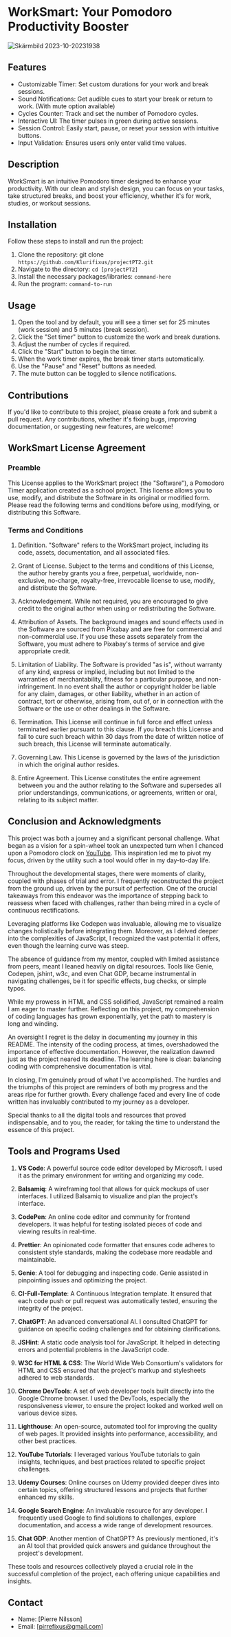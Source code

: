 
# WorkSmart: Your Pomodoro Productivity Booster

![Skärmbild 2023-10-20231938](docs/amiresponsive/Skärmbild%202023-10-20231938.png)



## Features
* Customizable Timer: Set custom durations for your work and break sessions.
* Sound Notifications: Get audible cues to start your break or return to work. (With mute option available)
* Cycles Counter: Track and set the number of Pomodoro cycles.
* Interactive UI: The timer pulses in green during active sessions.
* Session Control: Easily start, pause, or reset your session with intuitive buttons.
* Input Validation: Ensures users only enter valid time values.

## Description

WorkSmart is an intuitive Pomodoro timer designed to enhance your productivity. With our clean and stylish design, you can focus on your tasks, take structured breaks, and boost your efficiency, whether it's for work, studies, or workout sessions.

## Installation

Follow these steps to install and run the project:

1. Clone the repository: git clone `https://github.com/Klurifixus/projectPT2.git`
2. Navigate to the directory: `cd [projectPT2]`
3. Install the necessary packages/libraries: `command-here`
4. Run the program: `command-to-run`

## Usage

1. Open the tool and by default, you will see a timer set for 25 minutes (work session) and 5 minutes (break session).
2. Click the "Set timer" button to customize the work and break durations.
3. Adjust the number of cycles if required.
4. Click the "Start" button to begin the timer.
5. When the work timer expires, the break timer starts automatically.
6. Use the "Pause" and "Reset" buttons as needed.
7. The mute button can be toggled to silence notifications.

## Contributions

If you'd like to contribute to this project, please create a fork and submit a pull request. Any contributions, whether it's fixing bugs, improving documentation, or suggesting new features, are welcome!

## WorkSmart License Agreement

### Preamble
This License applies to the WorkSmart project (the "Software"), a Pomodoro Timer application created as a school project. This license allows you to use, modify, and distribute the Software in its original or modified form. Please read the following terms and conditions before using, modifying, or distributing this Software.

### Terms and Conditions
1. Definition. "Software" refers to the WorkSmart project, including its code, assets, documentation, and all associated files.

2. Grant of License. Subject to the terms and conditions of this License, the author hereby grants you a free, perpetual, worldwide, non-exclusive, no-charge, royalty-free, irrevocable license to use, modify, and distribute the Software.

3. Acknowledgement. While not required, you are encouraged to give credit to the original author when using or redistributing the Software.

4. Attribution of Assets. The background images and sound effects used in the Software are sourced from Pixabay and are free for commercial and non-commercial use. If you use these assets separately from the Software, you must adhere to Pixabay's terms of service and give appropriate credit.

5. Limitation of Liability. The Software is provided "as is", without warranty of any kind, express or implied, including but not limited to the warranties of merchantability, fitness for a particular purpose, and non-infringement. In no event shall the author or copyright holder be liable for any claim, damages, or other liability, whether in an action of contract, tort or otherwise, arising from, out of, or in connection with the Software or the use or other dealings in the Software.

6. Termination. This License will continue in full force and effect unless terminated earlier pursuant to this clause. If you breach this License and fail to cure such breach within 30 days from the date of written notice of such breach, this License will terminate automatically.

7. Governing Law. This License is governed by the laws of the jurisdiction in which the original author resides.

8. Entire Agreement. This License constitutes the entire agreement between you and the author relating to the Software and supersedes all prior understandings, communications, or agreements, written or oral, relating to its subject matter.

## Conclusion and Acknowledgments

This project was both a journey and a significant personal challenge. What began as a vision for a spin-wheel took an unexpected turn when I chanced upon a Pomodoro clock on [YouTube](https://www.youtube.com/watch?v=vAEG6OVCass&list=PLw5h0DiJ-9PAtGd3QOzUOX6aDUkeS2Qg1). This inspiration led me to pivot my focus, driven by the utility such a tool would offer in my day-to-day life.

Throughout the developmental stages, there were moments of clarity, coupled with phases of trial and error. I frequently reconstructed the project from the ground up, driven by the pursuit of perfection. One of the crucial takeaways from this endeavor was the importance of stepping back to reassess when faced with challenges, rather than being mired in a cycle of continuous rectifications.

Leveraging platforms like Codepen was invaluable, allowing me to visualize changes holistically before integrating them. Moreover, as I delved deeper into the complexities of JavaScript, I recognized the vast potential it offers, even though the learning curve was steep.

The absence of guidance from my mentor, coupled with limited assistance from peers, meant I leaned heavily on digital resources. Tools like Genie, Codepen, jshint, w3c, and even Chat GDP, became instrumental in navigating challenges, be it for specific effects, bug checks, or simple typos.

While my prowess in HTML and CSS solidified, JavaScript remained a realm I am eager to master further. Reflecting on this project, my comprehension of coding languages has grown exponentially, yet the path to mastery is long and winding.

An oversight I regret is the delay in documenting my journey in this README. The intensity of the coding process, at times, overshadowed the importance of effective documentation. However, the realization dawned just as the project neared its deadline. The learning here is clear: balancing coding with comprehensive documentation is vital.

In closing, I'm genuinely proud of what I've accomplished. The hurdles and the triumphs of this project are reminders of both my progress and the areas ripe for further growth. Every challenge faced and every line of code written has invaluably contributed to my journey as a developer.

Special thanks to all the digital tools and resources that proved indispensable, and to you, the reader, for taking the time to understand the essence of this project.

## Tools and Programs Used

1. **VS Code**: A powerful source code editor developed by Microsoft. I used it as the primary environment for writing and organizing my code.

2. **Balsamiq**: A wireframing tool that allows for quick mockups of user interfaces. I utilized Balsamiq to visualize and plan the project's interface.

3. **CodePen**: An online code editor and community for frontend developers. It was helpful for testing isolated pieces of code and viewing results in real-time.

4. **Prettier**: An opinionated code formatter that ensures code adheres to consistent style standards, making the codebase more readable and maintainable.

5. **Genie**: A tool for debugging and inspecting code. Genie assisted in pinpointing issues and optimizing the project.

6. **CI-Full-Template**: A Continuous Integration template. It ensured that each code push or pull request was automatically tested, ensuring the integrity of the project.

7. **ChatGPT**: An advanced conversational AI. I consulted ChatGPT for guidance on specific coding challenges and for obtaining clarifications.

8. **JSHint**: A static code analysis tool for JavaScript. It helped in detecting errors and potential problems in the JavaScript code.

9. **W3C for HTML & CSS**: The World Wide Web Consortium's validators for HTML and CSS ensured that the project's markup and stylesheets adhered to web standards.

10. **Chrome DevTools**: A set of web developer tools built directly into the Google Chrome browser. I used the DevTools, especially the responsiveness viewer, to ensure the project looked and worked well on various device sizes.

11. **Lighthouse**: An open-source, automated tool for improving the quality of web pages. It provided insights into performance, accessibility, and other best practices.

12. **YouTube Tutorials**: I leveraged various YouTube tutorials to gain insights, techniques, and best practices related to specific project challenges.

13. **Udemy Courses**: Online courses on Udemy provided deeper dives into certain topics, offering structured lessons and projects that further enhanced my skills.

14. **Google Search Engine**: An invaluable resource for any developer. I frequently used Google to find solutions to challenges, explore documentation, and access a wide range of development resources.

15. **Chat GDP**: Another mention of ChatGPT? As previously mentioned, it's an AI tool that provided quick answers and guidance throughout the project's development.

These tools and resources collectively played a crucial role in the successful completion of the project, each offering unique capabilities and insights.


## Contact

- Name: [Pierre Nilsson]
- Email: [pirrefixus@gmail.com]

